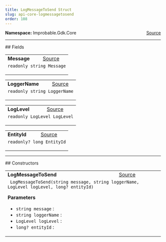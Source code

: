 ```yaml
---
title: LogMessageToSend Struct
slug: api-core-logmessagetosend
order: 108
---
```


<p><b>Namespace:</b> Improbable.Gdk.Core<span style="float: right"><a href="https://www.github.com/spatialos/gdk-for-unity/blob/0.3.3/workers/unity/Packages/io.improbable.gdk.core/Worker/LogMessages.cs/#L17">Source</a></span></p>








</p>
<hr style="width:100%; border-top-color:#d8d8d8" />
## Fields


</p>


<table class="io-api-doc">    <tr>        <td class="io-api-doc-name"><a id="message"></a><b>Message</b></td>        <td class="io-api-doc-source"><a href="https://www.github.com/spatialos/gdk-for-unity/blob/0.3.3/workers/unity/Packages/io.improbable.gdk.core/Worker/LogMessages.cs/#L19">Source</a></td>    </tr>    <tr>        <td class="io-api-doc-content" colspan="2"><code>readonly string Message</code></p></td>    </tr></table>
<table class="io-api-doc">    <tr>        <td class="io-api-doc-name"><a id="loggername"></a><b>LoggerName</b></td>        <td class="io-api-doc-source"><a href="https://www.github.com/spatialos/gdk-for-unity/blob/0.3.3/workers/unity/Packages/io.improbable.gdk.core/Worker/LogMessages.cs/#L20">Source</a></td>    </tr>    <tr>        <td class="io-api-doc-content" colspan="2"><code>readonly string LoggerName</code></p></td>    </tr></table>
<table class="io-api-doc">    <tr>        <td class="io-api-doc-name"><a id="loglevel"></a><b>LogLevel</b></td>        <td class="io-api-doc-source"><a href="https://www.github.com/spatialos/gdk-for-unity/blob/0.3.3/workers/unity/Packages/io.improbable.gdk.core/Worker/LogMessages.cs/#L21">Source</a></td>    </tr>    <tr>        <td class="io-api-doc-content" colspan="2"><code>readonly LogLevel LogLevel</code></p></td>    </tr></table>
<table class="io-api-doc">    <tr>        <td class="io-api-doc-name"><a id="entityid"></a><b>EntityId</b></td>        <td class="io-api-doc-source"><a href="https://www.github.com/spatialos/gdk-for-unity/blob/0.3.3/workers/unity/Packages/io.improbable.gdk.core/Worker/LogMessages.cs/#L22">Source</a></td>    </tr>    <tr>        <td class="io-api-doc-content" colspan="2"><code>readonly? long EntityId</code></p></td>    </tr></table>






</p>
<hr style="width:100%; border-top-color:#d8d8d8" />
## Constructors


</p>


<table class="io-api-doc">    <tr>        <td class="io-api-doc-name"><a id="logmessagetosend-string-string-loglevel-long"></a><b>LogMessageToSend</b></td>        <td class="io-api-doc-source"><a href="https://www.github.com/spatialos/gdk-for-unity/blob/0.3.3/workers/unity/Packages/io.improbable.gdk.core/Worker/LogMessages.cs/#L24">Source</a></td>    </tr>    <tr>        <td class="io-api-doc-content" colspan="2"><code> LogMessageToSend(string message, string loggerName, LogLevel logLevel, long? entityId)</code></p></p><b>Parameters</b><ul><li><code>string message</code> : </li><li><code>string loggerName</code> : </li><li><code>LogLevel logLevel</code> : </li><li><code>long? entityId</code> : </li></ul></td>    </tr></table>




